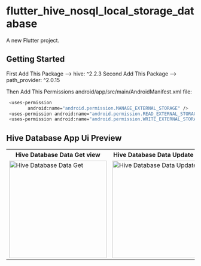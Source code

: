 # flutter_hive_nosql_local_storage_database

A new Flutter project.

## Getting Started

First Add This Package --> hive: ^2.2.3
Second Add This Package --> path_provider: ^2.0.15

Then Add This Permissions android/app/src/main/AndroidManifest.xml file:
```sh 
 <uses-permission
        android:name="android.permission.MANAGE_EXTERNAL_STORAGE" />
 <uses-permission android:name="android.permission.READ_EXTERNAL_STORAGE" />
 <uses-permission android:name="android.permission.WRITE_EXTERNAL_STORAGE" />
```




## Hive Database App Ui Preview


<table>
  
  
<tr>                    
   <th>Hive Database Data Get view</th>
   <th>Hive Database Data Update view</th>
   <th>Hive Database Data delete view</th>
</tr>  
  
  
  
<tr>

<td>
  <img src=" " alt="Hive Database Data Get" width="260"/>
</td>

<td>
 <img src=" " alt="Hive Database Data Update" width="260"/>
</td>

<td>
  <img src=" " alt="Hive Database Data delete" width="260"/>
</td>

  
</tr>

</table>
